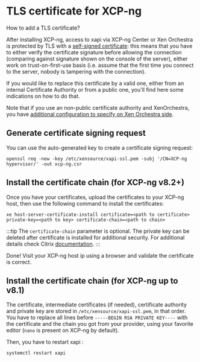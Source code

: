 # TLS certificate for XCP-ng

How to add a TLS certificate?

After installing XCP-ng, access to xapi via XCP-ng Center or Xen Orchestra is protected by TLS with a [self-signed certificate](https://en.wikipedia.org/wiki/Self-signed_certificate): this means that you have to either verify the certificate signature before allowing the connection (comparing against signature shown on the console of the server), either work on trust-on-first-use basis (i.e. assume that the first time you connect to the server, nobody is tampering with the connection).

If you would like to replace this certificate by a valid one, either from an internal Certificate Authority or from a public one, you'll find here some indications on how to do that.

Note that if you use an non-public certificate authority and XenOrchestra, you have [additional configuration to specify on Xen Orchestra side](https://xen-orchestra.com/docs/configuration.html#custom-certificate-authority).

## Generate certificate signing request

You can use the auto-generated key to create a certificate signing request:

```
openssl req -new -key /etc/xensource/xapi-ssl.pem -subj '/CN=XCP-ng hypervisor/' -out xcp-ng.csr
```

## Install the certificate chain (for XCP-ng v8.2+)

Once you have your certificates, upload the certificates to your XCP-ng host, then use the following command to install the certificates:

```
xe host-server-certificate-install certificate=<path to certificate> private-key=<path to key> certificate-chain=<path to chain>
```

:::tip
The `certificate-chain` parameter is optional. The private key can be deleted after certificate is installed for additional security. For additional details check Citrix [documentation](https://docs.citrix.com/en-us/citrix-hypervisor/hosts-pools.html#install-a-tls-certificate-on-your-server).
:::

Done! Visit your XCP-ng host ip using a browser and validate the certificate is correct.


## Install the certificate chain (for XCP-ng up to v8.1)

The certificate, intermediate certificates (if needed), certificate authority and private key are stored in `/etc/xensource/xapi-ssl.pem`, in that order. You have to replace all lines before `-----BEGIN RSA PRIVATE KEY----` with the certificate and the chain you got from your provider, using your favorite editor (`nano` is present on XCP-ng by default).

Then, you have to restart xapi :
```
systemctl restart xapi
```